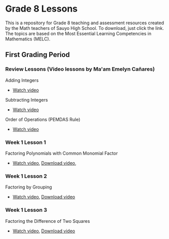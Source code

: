 # Grade 8 Lessons
This is a repository for Grade 8 teaching and assessment resources created by the Math teachers of Sauyo High School. To download, just click the link. The topics are based on the Most Essential Learning Competencies in Mathematics (MELC).

## First Grading Period

### Review Lessons (Video lessons by Ma'am Emelyn Cañares)
Adding Integers
- [Watch video](https://www.youtube.com/watch?v=7y6B8gxJRgA)

Subtracting Integers
- [Watch video](https://www.youtube.com/watch?v=xTYEdGnGd0o)

Order of Operations (PEMDAS Rule)
- [Watch video](https://www.youtube.com/watch?v=tSR3A8jFCDk)

### Week 1 Lesson 1
Factoring Polynomials with Common Monomial Factor 
- [Watch video](https://tubedu.org/videos/watch/92eb393b-2886-4834-b785-b6a19abc691d),
[Download video](https://github.com/cityofsmiles/Grade8Lessons/raw/assets/1st-grading/resources/factoring-polynomials-with-common-monomial-factor.mp4), 

### Week 1 Lesson 2
Factoring by Grouping
- [Watch video](https://tubedu.org/videos/watch/d7aa7246-52a4-4451-bbd2-2b44958b3c0f),
[Download video](https://github.com/cityofsmiles/Grade8Lessons/raw/assets/1st-grading/resources/factoring-by-grouping.mp4)

### Week 1 Lesson 3
Factoring the Difference of Two Squares
- [Watch video](https://tubedu.org/videos/watch/b28f973e-9fba-44bf-ae3b-7ef3cde6d07b),
[Download video](https://github.com/cityofsmiles/Grade8Lessons/raw/assets/1st-grading/resources/factoring-the-difference-of-two-squares.mp4)
